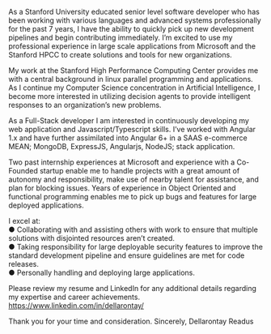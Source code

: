 <!---
DellarontayR/DellarontayR is a ✨ special ✨ repository because its `README.md` (this file) appears on your GitHub profile.
You can click the Preview link to take a look at your changes.
--->
As a Stanford University educated senior level software developer who has been working with various languages and advanced systems professionally for the past 7 years, I have the ability to quickly pick up new development pipelines and begin contributing immediately. I’m excited to use my professional experience in large scale applications from Microsoft and the Stanford HPCC to create solutions and tools for new organizations.

My work at the Stanford High Performance Computing Center provides me with a central background in linux parallel programming and applications. As I continue my Computer Science concentration in Artificial Intelligence, I become more interested in utilizing decision agents to provide intelligent responses to an organization’s new problems.

As a Full-Stack developer I am interested in continuously developing my web application and Javascript/Typescript skills. I’ve worked with Angular 1.x and have further assimilated into Angular 6+ in a SAAS e-commerce MEAN; MongoDB, ExpressJS, Angularjs, NodeJS; stack application.

Two past internship experiences at Microsoft and experience with a Co-Founded startup enable me to handle projects with a great amount of autonomy and responsibility, make use of nearby talent for assistance, and plan for blocking issues. Years of experience in Object Oriented and functional programming enables me to pick up bugs and features for large deployed applications.

I excel at:  
● Collaborating with and assisting others with work to ensure that multiple solutions with disjointed resources aren’t created.  
● Taking responsibility for large deployable security features to improve the standard development pipeline and ensure guidelines are met for code releases.  
● Personally handling and deploying large applications.  

Please review my resume and LinkedIn for any additional details regarding my expertise and
career achievements.
https://www.linkedin.com/in/dellarontay/

Thank you for your time and consideration.
Sincerely,
Dellarontay Readus



